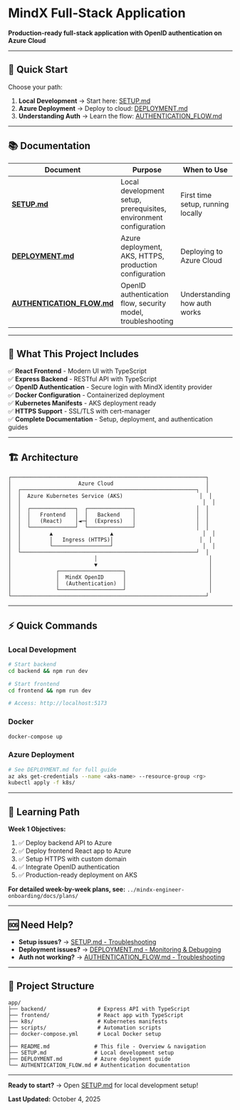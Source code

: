 # MindX Full-Stack Application

**Production-ready full-stack application with OpenID authentication on Azure Cloud**

---

## 🚀 Quick Start

Choose your path:

1. **Local Development** → Start here: [SETUP.md](./SETUP.md)
2. **Azure Deployment** → Deploy to cloud: [DEPLOYMENT.md](./DEPLOYMENT.md)
3. **Understanding Auth** → Learn the flow: [AUTHENTICATION_FLOW.md](./AUTHENTICATION_FLOW.md)

---

## 📚 Documentation

| Document | Purpose | When to Use |
|----------|---------|-------------|
| **[SETUP.md](./SETUP.md)** | Local development setup, prerequisites, environment configuration | First time setup, running locally |
| **[DEPLOYMENT.md](./DEPLOYMENT.md)** | Azure deployment, AKS, HTTPS, production configuration | Deploying to Azure Cloud |
| **[AUTHENTICATION_FLOW.md](./AUTHENTICATION_FLOW.md)** | OpenID authentication flow, security model, troubleshooting | Understanding how auth works |

---

## 🎯 What This Project Includes

✅ **React Frontend** - Modern UI with TypeScript  
✅ **Express Backend** - RESTful API with TypeScript  
✅ **OpenID Authentication** - Secure login with MindX identity provider  
✅ **Docker Configuration** - Containerized deployment  
✅ **Kubernetes Manifests** - AKS deployment ready  
✅ **HTTPS Support** - SSL/TLS with cert-manager  
✅ **Complete Documentation** - Setup, deployment, and authentication guides

---

## 🏗️ Architecture

```
┌─────────────────────────────────────────────────────────────┐
│                     Azure Cloud                             │
│  ┌───────────────────────────────────────────────────────┐  │
│  │  Azure Kubernetes Service (AKS)                        │  │
│  │                                                         │  │
│  │  ┌──────────────┐  ┌──────────────┐                   │  │
│  │  │   Frontend   │  │   Backend    │                   │  │
│  │  │   (React)    │◄─┤  (Express)   │                   │  │
│  │  └──────────────┘  └──────────────┘                   │  │
│  │         ▲                  ▲                            │  │
│  │         │   Ingress (HTTPS)│                           │  │
│  │         └──────────────────┘                            │  │
│  └───────────────────────────────────────────────────────┘  │
│                          │                                   │
│                          ▼                                   │
│              ┌────────────────────┐                          │
│              │  MindX OpenID      │                          │
│              │  (Authentication)  │                          │
│              └────────────────────┘                          │
└─────────────────────────────────────────────────────────────┘
```

---

## ⚡ Quick Commands

### Local Development
```bash
# Start backend
cd backend && npm run dev

# Start frontend
cd frontend && npm run dev

# Access: http://localhost:5173
```

### Docker
```bash
docker-compose up
```

### Azure Deployment
```bash
# See DEPLOYMENT.md for full guide
az aks get-credentials --name <aks-name> --resource-group <rg>
kubectl apply -f k8s/
```

---

## 📖 Learning Path

**Week 1 Objectives:**
1. ✅ Deploy backend API to Azure
2. ✅ Deploy frontend React app to Azure
3. ✅ Setup HTTPS with custom domain
4. ✅ Integrate OpenID authentication
5. ✅ Production-ready deployment on AKS

**For detailed week-by-week plans, see:** `../mindx-engineer-onboarding/docs/plans/`

---

## 🆘 Need Help?

- **Setup issues?** → [SETUP.md - Troubleshooting](./SETUP.md#troubleshooting)
- **Deployment issues?** → [DEPLOYMENT.md - Monitoring & Debugging](./DEPLOYMENT.md#monitoring--debugging)
- **Auth not working?** → [AUTHENTICATION_FLOW.md - Troubleshooting](./AUTHENTICATION_FLOW.md#troubleshooting)

---

## 📝 Project Structure

```
app/
├── backend/                # Express API with TypeScript
├── frontend/               # React app with TypeScript
├── k8s/                    # Kubernetes manifests
├── scripts/                # Automation scripts
├── docker-compose.yml      # Local Docker setup
│
├── README.md              # This file - Overview & navigation
├── SETUP.md               # Local development setup
├── DEPLOYMENT.md          # Azure deployment guide
└── AUTHENTICATION_FLOW.md # Authentication documentation
```

---

**Ready to start?** → Open [SETUP.md](./SETUP.md) for local development setup!

**Last Updated:** October 4, 2025


